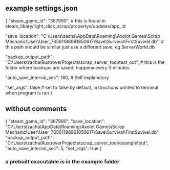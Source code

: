 ## example settings.json
  {
  "steam_game_id": "387990", # this is found in steam_libary/right_click_scrap/propertys/updates/app_id

  "save_location": "C:\\Users\\zacha\\AppData\\Roaming\\Axolot Games\\Scrap Mechanic\\User\\User_76561198961850617\\Save\\Survival\\FirstSuvivel.db",
        # this path should be similar just use a different save, eg ServerWorld.db

  "backup_output_path": "C:\\Users\\zacha\\RustroverProjects\\scrap_server_tool\\test_out", # this is the folder where backups are saved, happens every 3 minutes

  "auto_save_interval_sec": 180, # Self explanatory

  "set_args": false # set to false by default, instructions printed to terminal when program is ran
  }

## without comments 
  {
    "steam_game_id": "387990",
    "save_location": "C:\\Users\\zacha\\AppData\\Roaming\\Axolot Games\\Scrap Mechanic\\User\\User_76561198961850617\\Save\\Survival\\FirstSuvivel.db",
    "backup_output_path": "C:\\Users\\zacha\\RustroverProjects\\scrap_server_tool\\example\\out",
    "auto_save_interval_sec": 5,
    "set_args": true
  }

### a prebuilt exacutable is in the example folder 
